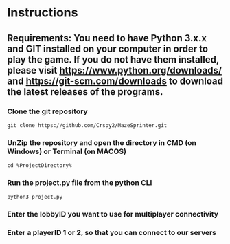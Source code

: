 # Instructions
## Requirements: You need to have Python 3.x.x and GIT installed on your computer in order to play the game. If you do not have them installed, please visit https://www.python.org/downloads/ and https://git-scm.com/downloads to download the latest releases of the programs.

### Clone the git repository 
```git clone https://github.com/Crspy2/MazeSprinter.git```
### UnZip the repository and open the directory in CMD (on Windows) or Terminal (on MACOS)
```cd %ProjectDirectory%```
### Run the project.py file from the python CLI
```python3 project.py```
### Enter the lobbyID you want to use for multiplayer connectivity
### Enter a playerID 1 or 2, so that you can connect to our servers
